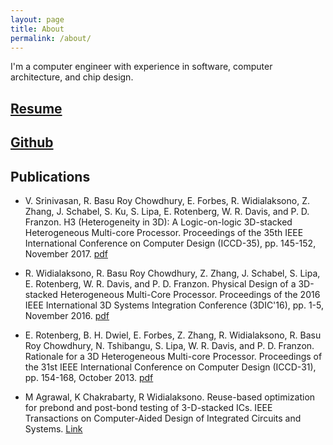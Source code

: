 ```yaml
---
layout: page
title: About
permalink: /about/
---
```


I'm a computer engineer with experience in software, computer architecture, and chip design. 

## [Resume](https://codify.dev/resume) 

## [Github](https://github.com/randyhw)

## Publications

- V. Srinivasan, R. Basu Roy Chowdhury, E. Forbes, R. Widialaksono, Z. Zhang, J. Schabel, S. Ku, S. Lipa, E. Rotenberg, W. R. Davis, and P. D. Franzon. H3 (Heterogeneity in 3D): A Logic-on-logic 3D-stacked Heterogeneous Multi-core Processor. Proceedings of the 35th IEEE International Conference on Computer Design (ICCD-35), pp. 145-152, November 2017. [pdf](https://people.engr.ncsu.edu/ericro/publications/conference_ICCD-35.pdf)

-  R. Widialaksono, R. Basu Roy Chowdhury, Z. Zhang, J. Schabel, S. Lipa, E. Rotenberg, W. R. Davis, and P. D. Franzon. Physical Design of a 3D-stacked Heterogeneous Multi-Core Processor. Proceedings of the 2016 IEEE International 3D Systems Integration Conference (3DIC'16), pp. 1-5, November 2016. [pdf](https://people.engr.ncsu.edu/ericro/publications/conference_3DIC-2016.pdf)

-  E. Rotenberg, B. H. Dwiel, E. Forbes, Z. Zhang, R. Widialaksono, R. Basu Roy Chowdhury, N. Tshibangu, S. Lipa, W. R. Davis, and P. D. Franzon. Rationale for a 3D Heterogeneous Multi-core Processor. Proceedings of the 31st IEEE International Conference on Computer Design (ICCD-31), pp. 154-168, October 2013. [pdf](https://people.engr.ncsu.edu/ericro/publications/conference_ICCD-31.pdf)

- M Agrawal, K Chakrabarty, R Widialaksono. Reuse-based optimization for prebond and post-bond testing of 3-D-stacked ICs. IEEE Transactions on Computer-Aided Design of Integrated Circuits and Systems. [Link](https://ieeexplore.ieee.org/document/6954482/) 
